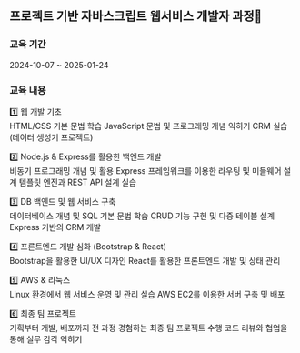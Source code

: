 ## 프로젝트 기반 자바스크립트 웹서비스 개발자 과정🌱

### 교육 기간
2024-10-07 ~ 2025-01-24

### 교육 내용
1️⃣ 웹 개발 기초</br>
HTML/CSS 기본 문법 학습
JavaScript 문법 및 프로그래밍 개념 익히기
CRM 실습 (데이터 생성기 프로젝트)

2️⃣ Node.js & Express를 활용한 백엔드 개발</br>
비동기 프로그래밍 개념 및 활용
Express 프레임워크를 이용한 라우팅 및 미들웨어 설계
템플릿 엔진과 REST API 설계 실습

3️⃣ DB 백엔드 및 웹 서비스 구축</br>
데이터베이스 개념 및 SQL 기본 문법 학습
CRUD 기능 구현 및 다중 테이블 설계
Express 기반의 CRM 개발

4️⃣ 프론트엔드 개발 심화 (Bootstrap & React)</br>
Bootstrap을 활용한 UI/UX 디자인
React를 활용한 프론트엔드 개발 및 상태 관리

5️⃣ AWS & 리눅스</br>
Linux 환경에서 웹 서비스 운영 및 관리 실습
AWS EC2를 이용한 서버 구축 및 배포

6️⃣ 최종 팀 프로젝트</br>
기획부터 개발, 배포까지 전 과정 경험하는 최종 팀 프로젝트 수행
코드 리뷰와 협업을 통해 실무 감각 익히기


